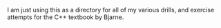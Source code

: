 I am just using this as a directory for all of my various drills, and exercise attempts for the C++ textbook by Bjarne. 
